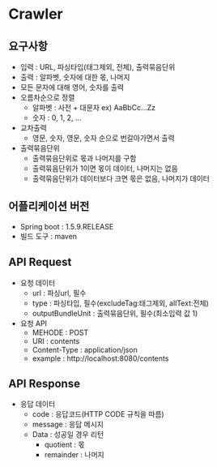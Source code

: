 # Crawler
## 요구사항

* 입력 : URL, 파싱타입(태그제외, 전체), 출력묶음단위
* 출력 : 알파벳, 숫자에 대한 몫, 나머지
* 모든 문자에 대해 영어, 숫자를 출력
* 오름차순으로 정렬
    * 알파벳 : 사전 + 대문자 ex) AaBbCc...Zz
    * 숫자 : 0, 1, 2, ...
* 교차출력
    * 영문, 숫자, 영문, 숫자 순으로 번갈아가면서 출력
* 출력묶음단위
    * 출력묶음단위로 몫과 나머지를 구함
    * 출력묶음단위가 1이면 몫이 데이터, 나머지는 없음
    * 출력묶음단위가 데이터보다 크면 몫은 없음, 나머지가 데이터
    
## 어플리케이션 버전
* Spring boot : 1.5.9.RELEASE
* 빌드 도구 : maven

## API Request
* 요청 데이터
    * url : 파싱url, 필수
    * type : 파싱타입, 필수(excludeTag:태그제외, allText:전체)
    * outputBundleUnit : 출력묶음단위, 필수(최소입력 값 1)
* 요청 API
    * MEHODE : POST
    * URI : contents
    * Content-Type : application/json
    * example : http://localhost:8080/contents

## API Response
* 응답 데이터
    * code : 응답코드(HTTP CODE 규칙을 따름)
    * message : 응답 메시지
    * Data : 성공일 경우 리턴
        * quotient : 몫
        * remainder : 나머지
